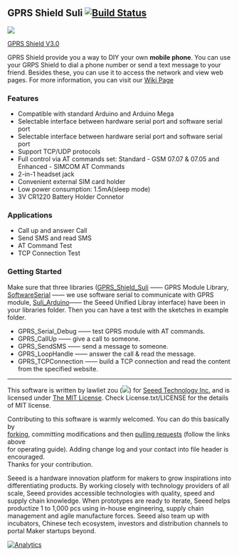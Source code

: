 ## GPRS Shield Suli  [![Build Status](https://travis-ci.com/Seeed-Studio/GPRS_Shield_Suli.svg?branch=master)](https://travis-ci.com/Seeed-Studio/GPRS_Shield_Suli)

![](https://statics3.seeedstudio.com/images/product/113030009%201.jpg)


[GPRS Shield V3.0](https://www.seeedstudio.com/GPRS-Shield-V3.0-p-2333.html)

GPRS Shield provide you a way to DIY your own **mobile phone**. You can use your GRPS Shield to dial a phone number or send a text message to your friend. Besides these, you can use it to access the network and view web pages. For more information, you can visit our [Wiki Page](http://wiki.seeedstudio.com/GPRS_Shield_V3.0/)
### Features
+ Compatible with standard Arduino and Arduino Mega
+ Selectable interface between hardware serial port and software serial port
+ Selectable interface between hardware serial port and software serial port
+ Support TCP/UDP protocols
+ Full control via AT commands set: Standard - GSM 07.07 & 07.05 and Enhanced - SIMCOM AT Commands
+ 2-in-1 headset jack
+ Convenient external SIM card holder
+ Low power consumption: 1.5mA(sleep mode)
+ 3V CR1220 Battery Holder Connetor

### Applications
+ Call up and answer Call
+ Send SMS and read SMS
+ AT Command Test
+ TCP Connection Test 

### Getting Started
Make sure that three libraries ([GPRS_Shield_Suli](https://github.com/Seeed-Studio/GPRS_Shield_Suli) —— GPRS Module Library, [SoftwareSerial](https://github.com/arduino/Arduino/tree/master/libraries/SoftwareSerial) —— we use software serial to communicate with GPRS module, [Suli_Arduino](https://github.com/Seeed-Studio/Suli)—— the Seeed Unified Libray interface) have been in your libraries folder. Then you can have a test with the sketches in example folder.
+ GPRS_Serial_Debug —— test GPRS module with AT commands.
+ GPRS_CallUp ——  give a call to someone.
+ GPRS_SendSMS —— send a message to someone.
+ GPRS_LoopHandle —— answer the call & read the message.
+ GPRS_TCPConnection —— build a TCP connection and read the content from the specified website. 


----

This software is written by lawliet zou (![](http://www.seeedstudio.com/wiki/images/f/f8/Email-lawliet.zou.jpg)) for [Seeed Technology Inc.](http://www.seeed.cc) and is licensed under [The MIT License](http://opensource.org/licenses/mit-license.php). Check License.txt/LICENSE for the details of MIT license.<br>

Contributing to this software is warmly welcomed. You can do this basically by<br>
[forking](https://help.github.com/articles/fork-a-repo), committing modifications and then [pulling requests](https://help.github.com/articles/using-pull-requests) (follow the links above<br>
for operating guide). Adding change log and your contact into file header is encouraged.<br>
Thanks for your contribution.

Seeed is a hardware innovation platform for makers to grow inspirations into differentiating products. By working closely with technology providers of all scale, Seeed provides accessible technologies with quality, speed and supply chain knowledge. When prototypes are ready to iterate, Seeed helps productize 1 to 1,000 pcs using in-house engineering, supply chain management and agile manufacture forces. Seeed also team up with incubators, Chinese tech ecosystem, investors and distribution channels to portal Maker startups beyond.



[![Analytics](https://ga-beacon.appspot.com/UA-46589105-3/GPRS_Shield_Suli)](https://github.com/igrigorik/ga-beacon)

